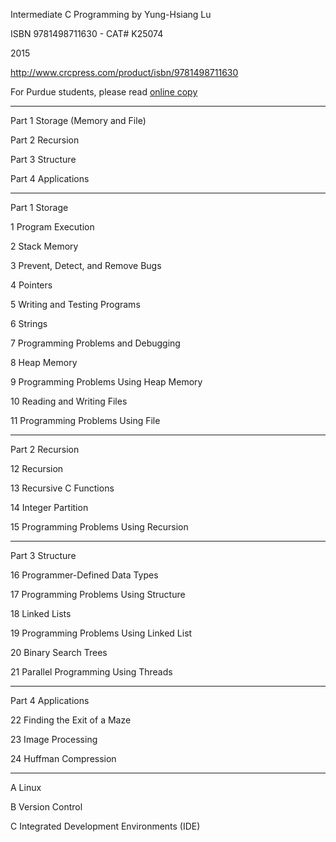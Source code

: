 Intermediate C Programming by Yung-Hsiang Lu

ISBN 9781498711630 - CAT# K25074

2015

http://www.crcpress.com/product/isbn/9781498711630

For Purdue students, please read [online copy](https://purdue-primo-prod.hosted.exlibrisgroup.com/primo-explore/search?institution=PURDUE&vid=PURDUE&tab=default_tab&search_scope=everything&mode=Basic&displayMode=full&bulkSize=10&highlight=true&dum=true&query=any,contains,Intermediate%20C%20Programming&displayField=all&pcAvailabiltyMode=true)

---

Part 1 Storage (Memory and File)

Part 2 Recursion

Part 3 Structure

Part 4 Applications

---

Part 1 Storage

1 Program Execution

2 Stack Memory

3 Prevent, Detect, and Remove Bugs

4 Pointers

5 Writing and Testing Programs

6 Strings

7 Programming Problems and Debugging

8 Heap Memory

9 Programming Problems Using Heap Memory

10 Reading and Writing Files

11 Programming Problems Using File

---

Part 2 Recursion

12 Recursion

13 Recursive C Functions

14 Integer Partition

15 Programming Problems Using Recursion

---

Part 3 Structure

16 Programmer-Defined Data Types

17 Programming Problems Using Structure

18 Linked Lists

19 Programming Problems Using Linked List

20 Binary Search Trees

21 Parallel Programming Using Threads

---

Part 4 Applications

22 Finding the Exit of a Maze

23 Image Processing

24 Huffman Compression

---

A Linux

B Version Control

C Integrated Development Environments (IDE)
